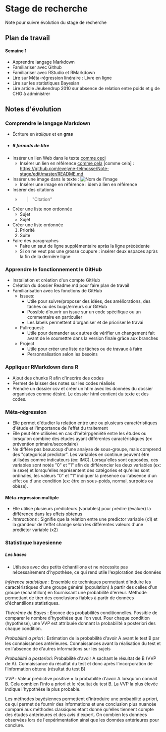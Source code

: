 # Stage de recherche
Note pour suivre évolution du stage de recherche

## Plan de travail 
#### Semaine 1
- Apprendre langage Markdown
- Familiariser avec Github
- Familiariser avec RStudio et RMarkdown
- Lire sur Méta-régression linéraire : Livre en ligne
- Lire sur les statistiques Bayesian
- Lire article Jeukendrup 2010 sur absence de relation entre poids et g de CHO à administrer

## Notes d'évolution
### Comprendre le langage Markdown
 - Écriture en _italique_ et en **gras**
 - ##### 6 formats de titre
 - Insérer un lien Web dans le texte [comme ceci](https://github.com/evelyne-telmosse/Note-stage/edit/master/README.md) 
   * Insérer un lien en référence [comme cela](https://github.com/evelyne-telmosse/Note-stage/edit/master/README.md)
 [comme cela] : https://github.com/evelyne-telmosse/Note-stage/edit/master/README.md 
 - Insérer une image dans le texte : ![Nom de l'image](URL)
   * Insérer une image en référence : idem à lien en référence
 - Insérer des citations
   * >"Citation"
 - Créer une liste non ordonnée
   * Sujet
   * Sujet
 - Créer une liste ordonnée
   1. Priorité
   2. Suite
 - Faire des paragraphes
   * Faire un saut de ligne supplémentaire apràs la ligne précédente
   * Si on ne veut pas une grosse coupure : insérer deux espaces apràs la fin de la dernière ligne
 
 ### Apprendre le fonctionnement le GitHub
 - Installation et création d'un compte GitHub
 - Création du dossier Readme.md pour faire plan de travail
 - Familiarisation avec les fonctions de GitHub
   * Issues: 
     * Utile pour suivre/proposer des idées, des améliorations, des tâches ou des bugs/erreurs sur GitHub
     * Possible d'ouvrir un issue sur un code spécifique ou un commentaire en particulier
     * Les labels permettent d'organiser et de prioriser le travai
   * Pullrequest:
     * Utile pour demander aux autres de vérifier un changement fait avant de le soumettre dans la version finale grâce aux branches
   * Project
     * Utile pour créer une liste de tâches ou de travaux à faire
     * Personnalisation selon les besoins

### Appliquer RMarkdown dans R
- Ajout des chunks R afin d'inscrire des codes 
- Permet de laisser des notes sur les codes réalisés
- Prendre un dossier csv et créer un htlm avec les données du dossier organisées comme désiré. Le dossier html contient du texte et des codes.

### Méta-régression
- Elle permet d'étudier la relation entre une ou plusieurs caractéristiques d'étude et l'importance de l'effet du traitement
- Elle peut être utilisées en cas d'hétérpgéniété entre les études ou lorsqu'on combine des études ayant différentes caractéristiques (ex prévention primaire/secondaire)
- Ne diffère pas beaucoup d'une analyse de sous-groupe, mais comprend des "categorical predictor". Les variables en continue peuvent être utilisées comme indicateurs (ex: IMC). Lorsqu'elles sont opposées, ces variables sont notés "0" et "1" afin de différencier les deux variables (ex: le sexe) et lorsqu'elles représentent des catégories et qu'elles sont ordinales, les valeurs "0" et "1" indiquer la présence ou l'absence d'un effet ou d'une condition (ex: être en sous-poids, normal, surpoids ou obèse).

#### Méta-régression multiple
- Elle utilise plusieurs prédicteurs (variables) pour prédire (évaluer) la différence dans les effets obtenus
- _Interactions_ : Signifie que la relation entre une predictor variable (x1) et la grandeur de l'effet change selon les différentes valeurs d'une predictor variable (x2)

### Statistique bayesienne
##### Les bases
- Utilsées avec des petits échantillons et ne nécessite pas nécessairement d'hypothèse, ce qui rend utile l'exploration des données

*Inférence statistique* : Ensemble de techniques permettant d'induire les caractéristiques d'une groupe général (population) à partir des celles d'un groupe (échantillon) en fournissant une probabilité d'erreur. Méthode permettant de tirer des conclusions fiables à partir de données d'échantillons statistiques.

*Théorème de Bayes* : Énonce des probabilités conditionnelles. Possible de comparer le nombre d'hypothèse que l'on veut. Pour chaque condition (hypothèse), une VVP est attribuée donnant la probabilité a posteriori des chaque condition.

*Probabilité a priori* : Estimation de la probabilité d'avoir A avant le test B par les connaissances antérieures. Connaissances avant la réalisation du test et en l'absence de d'autres informations sur les sujets

*Probabilité a posteriori*: Probabilité d'avoir A sachant le résultat de B (VVP de A). Connaissance du résultat du test et donc après l'incorporation de l'information obtenu (résultat du test B)

*VVP* : Valeur prédictive positive = la probabilité d'avoir A lorsqu'on connait B. Cela combien l'info a priori et le résultat du test B. La VVP la plus élevée indique l'hypothèse la plus probable.

Les méthodes bayésiennes permettent d'introduire une probabilité a priori, ce qui permet de fournir des informations et une conclusion plus nuancée comparé aux méthodes classiques étant donné qu'elles tiennent compte des études antérieures et des avis d'expert. On combien les données observées lors de l'expérimentation ainsi que les données antérieures pour conclure.
